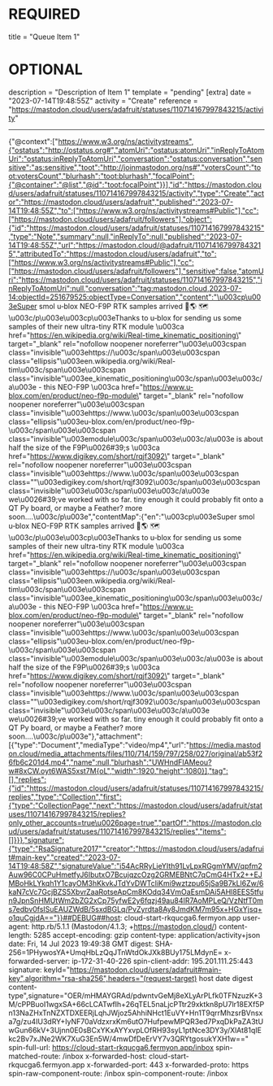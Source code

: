 
# REQUIRED
title = "Queue Item 1"
# OPTIONAL
description = "Description of Item 1"
template = "pending"
[extra]
date = "2023-07-14T19:48:55Z"
activity = "Create"
reference = "https://mastodon.cloud/users/adafruit/statuses/110714167997843215/activity"

---
{"@context":["https://www.w3.org/ns/activitystreams",{"ostatus":"http://ostatus.org#","atomUri":"ostatus:atomUri","inReplyToAtomUri":"ostatus:inReplyToAtomUri","conversation":"ostatus:conversation","sensitive":"as:sensitive","toot":"http://joinmastodon.org/ns#","votersCount":"toot:votersCount","blurhash":"toot:blurhash","focalPoint":{"@container":"@list","@id":"toot:focalPoint"}}],"id":"https://mastodon.cloud/users/adafruit/statuses/110714167997843215/activity","type":"Create","actor":"https://mastodon.cloud/users/adafruit","published":"2023-07-14T19:48:55Z","to":["https://www.w3.org/ns/activitystreams#Public"],"cc":["https://mastodon.cloud/users/adafruit/followers"],"object":{"id":"https://mastodon.cloud/users/adafruit/statuses/110714167997843215","type":"Note","summary":null,"inReplyTo":null,"published":"2023-07-14T19:48:55Z","url":"https://mastodon.cloud/@adafruit/110714167997843215","attributedTo":"https://mastodon.cloud/users/adafruit","to":["https://www.w3.org/ns/activitystreams#Public"],"cc":["https://mastodon.cloud/users/adafruit/followers"],"sensitive":false,"atomUri":"https://mastodon.cloud/users/adafruit/statuses/110714167997843215","inReplyToAtomUri":null,"conversation":"tag:mastodon.cloud,2023-07-14:objectId=251679525:objectType=Conversation","content":"\u003cp\u003eSuper smol u‑blox NEO-F9P RTK samples arrived 📍🌎 🗺 \u003c/p\u003e\u003cp\u003eThanks to u‑blox for sending us some samples of their new ultra-tiny RTK module \u003ca href=\"https://en.wikipedia.org/wiki/Real-time_kinematic_positioning\" target=\"_blank\" rel=\"nofollow noopener noreferrer\"\u003e\u003cspan class=\"invisible\"\u003ehttps://\u003c/span\u003e\u003cspan class=\"ellipsis\"\u003een.wikipedia.org/wiki/Real-tim\u003c/span\u003e\u003cspan class=\"invisible\"\u003ee_kinematic_positioning\u003c/span\u003e\u003c/a\u003e - this NEO-F9P \u003ca href=\"https://www.u-blox.com/en/product/neo-f9p-module\" target=\"_blank\" rel=\"nofollow noopener noreferrer\"\u003e\u003cspan class=\"invisible\"\u003ehttps://www.\u003c/span\u003e\u003cspan class=\"ellipsis\"\u003eu-blox.com/en/product/neo-f9p-\u003c/span\u003e\u003cspan class=\"invisible\"\u003emodule\u003c/span\u003e\u003c/a\u003e is about half the size of the F9P\u0026#39;s \u003ca href=\"https://www.digikey.com/short/rqjf3092\" target=\"_blank\" rel=\"nofollow noopener noreferrer\"\u003e\u003cspan class=\"invisible\"\u003ehttps://www.\u003c/span\u003e\u003cspan class=\"\"\u003edigikey.com/short/rqjf3092\u003c/span\u003e\u003cspan class=\"invisible\"\u003e\u003c/span\u003e\u003c/a\u003e we\u0026#39;ve worked with so far. tiny enough it could probably fit onto a QT Py board, or maybe a Feather? more soon....\u003c/p\u003e","contentMap":{"en":"\u003cp\u003eSuper smol u‑blox NEO-F9P RTK samples arrived 📍🌎 🗺 \u003c/p\u003e\u003cp\u003eThanks to u‑blox for sending us some samples of their new ultra-tiny RTK module \u003ca href=\"https://en.wikipedia.org/wiki/Real-time_kinematic_positioning\" target=\"_blank\" rel=\"nofollow noopener noreferrer\"\u003e\u003cspan class=\"invisible\"\u003ehttps://\u003c/span\u003e\u003cspan class=\"ellipsis\"\u003een.wikipedia.org/wiki/Real-tim\u003c/span\u003e\u003cspan class=\"invisible\"\u003ee_kinematic_positioning\u003c/span\u003e\u003c/a\u003e - this NEO-F9P \u003ca href=\"https://www.u-blox.com/en/product/neo-f9p-module\" target=\"_blank\" rel=\"nofollow noopener noreferrer\"\u003e\u003cspan class=\"invisible\"\u003ehttps://www.\u003c/span\u003e\u003cspan class=\"ellipsis\"\u003eu-blox.com/en/product/neo-f9p-\u003c/span\u003e\u003cspan class=\"invisible\"\u003emodule\u003c/span\u003e\u003c/a\u003e is about half the size of the F9P\u0026#39;s \u003ca href=\"https://www.digikey.com/short/rqjf3092\" target=\"_blank\" rel=\"nofollow noopener noreferrer\"\u003e\u003cspan class=\"invisible\"\u003ehttps://www.\u003c/span\u003e\u003cspan class=\"\"\u003edigikey.com/short/rqjf3092\u003c/span\u003e\u003cspan class=\"invisible\"\u003e\u003c/span\u003e\u003c/a\u003e we\u0026#39;ve worked with so far. tiny enough it could probably fit onto a QT Py board, or maybe a Feather? more soon....\u003c/p\u003e"},"attachment":[{"type":"Document","mediaType":"video/mp4","url":"https://media.mastodon.cloud/media_attachments/files/110/714/159/797/258/027/original/ab53f26fb6c201d4.mp4","name":null,"blurhash":"UWHndFIAMeou?w#8xCW.oyt6WAS5xst7M{oL","width":1920,"height":1080}],"tag":[],"replies":{"id":"https://mastodon.cloud/users/adafruit/statuses/110714167997843215/replies","type":"Collection","first":{"type":"CollectionPage","next":"https://mastodon.cloud/users/adafruit/statuses/110714167997843215/replies?only_other_accounts=true\u0026page=true","partOf":"https://mastodon.cloud/users/adafruit/statuses/110714167997843215/replies","items":[]}}},"signature":{"type":"RsaSignature2017","creator":"https://mastodon.cloud/users/adafruit#main-key","created":"2023-07-14T19:48:58Z","signatureValue":"i54AcRRyLieYIth91LvLpxRGgmYMV/qpfm2Auw96C0CPuHmetfyJ6IbutxO7BcujqzcOzg2GRMEBNtC7qCmG4HTx2++EJMBoHkLYkqh1Y1cayOM3hKkvkJTdYvDWTcIiKmi9wztzpu65jSa9B7kLl6Zw/6kaN7cVc7GcjBZS5XbvrZaaRotseApCm8KOdq34VmOaEsmDAi5AHl8EES5tfun9JpnSnHMUtWm2bZG2xCp75yfwE2y6fqzj49au84IR7AoMPLeQ/VzNtfT0ms7edbv0fsISuEAUZWdB/5sxdBGLq/PvZyrdta8Ay8JmdKM7m95x+HGxYjsq+o1quCgjdA=="}}##DEBUG##host: cloud-start-rkqucga6.fermyon.app
user-agent: http.rb/5.1.1 (Mastodon/4.1.3; +https://mastodon.cloud/)
content-length: 5285
accept-encoding: gzip
content-type: application/activity+json
date: Fri, 14 Jul 2023 19:49:38 GMT
digest: SHA-256=1PHywosYA+UmqHbLzQqJTnWtdOkJXk8BUy175LMdynE=
x-forwarded-server: ip-172-31-40-226
spin-client-addr: 195.201.111.25:443
signature: keyId="https://mastodon.cloud/users/adafruit#main-key",algorithm="rsa-sha256",headers="(request-target) host date digest content-type",signature="OER/mHMAYGRAd/pdwntvGeMj8eXLyArPLfk0TFNzuzK+3M/cPPBuoI1wgxSA+66cLCATwfIh+26qTEL5naLjcPTtr29xktkn8pU7lr18EXf5Pn13NaZHxTnNZXTDXEERjLqhJWjoz5AhhiNHct1EuVY+Hn1T9qrrMhzsrBVnsxa7g/zu4IU3dRY+IyNF70aVdzxrxKm6utO7HufpewMPQR3ed7PxqDkPaZA3tUwGun66kV+3Ujnn0E0sBCxYKxAYYxvpLOfRH93syL1ptNce3DY3y/XlAt81qIEkc2Bv7xJNe2WK7XuG3En5W/4mwDfDeErVY7v3QRYtgosukYXH1w=="
spin-full-url: https://cloud-start-rkqucga6.fermyon.app/inbox
spin-matched-route: /inbox
x-forwarded-host: cloud-start-rkqucga6.fermyon.app
x-forwarded-port: 443
x-forwarded-proto: https
spin-raw-component-route: /inbox
spin-component-route: /inbox

